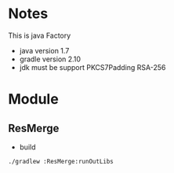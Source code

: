# Notes

This is java Factory

- java version 1.7
- gradle version 2.10
- jdk must be support PKCS7Padding RSA-256 

# Module

## ResMerge

- build

```sh
./gradlew :ResMerge:runOutLibs
```
